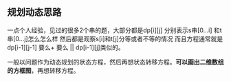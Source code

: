 ## 规划动态思路

一点个人经验，见过的很多2个串的题，大部分都是dp[i][j] 分别表示s串[0...i] 和t串[0...j]怎么怎么样 然后都是观察s[i]和t[j]分等或者不等的情况 而且方程通常就是 dp[i-1][j-1] 要么+ 要么 || dp[i-1][j]类似的。

一般以问题作为动态规划的状态方程，然后再想状态转移方程。**可以画出二维数组的方框图**，再想转移方程。
